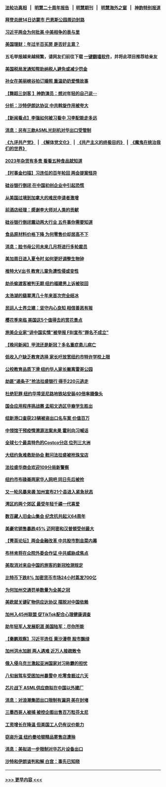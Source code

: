 #### [法轮功真相](https://github.com/gfw-breaker/truth/blob/master/README.md?t=0) &nbsp;&nbsp;|&nbsp;&nbsp; [明慧二十周年报告](https://github.com/gfw-breaker/mh-reports/blob/master/README.md?t=0) &nbsp;&nbsp;|&nbsp;&nbsp;[明慧期刊](https://github.com/gfw-breaker/mh-qikan) &nbsp;&nbsp;|&nbsp;&nbsp; [明慧海外之窗](https://github.com/gfw-breaker/mh-news/blob/master/README.md?t=0) &nbsp;&nbsp;|&nbsp;&nbsp; [神韵特别报道](https://github.com/gfw-breaker/mh-news/blob/master/shenyun.md?t=0)
#### [拜登总统14日访蒙市 巴恩斯公园周边封路](../pages/nsc412/n13948319.md?t=03121543) 
#### [习近平两会为何批美 中美相争的表与里](../pages/nsc412/n13947734.md?t=03121543) 
#### [美国理财：年过半百买房 是否好主意？](../pages/nsc412/n13948199.md?t=03121543) 
#### 五毛举报越来越频繁，请网友们前往下载 [一键翻墙软件](https://github.com/gfw-breaker/ssr-accounts)，并将此项目推荐给亲友
#### [美国税局发通知帮助纳税人避免或减少罚金](../pages/nsc412/n13948186.md?t=03121543) 
#### [孙女在美丽峡谷拍订婚照 重温奶奶爱情故事](../pages/nsc412/n13947847.md?t=03121543) 
#### [【舞蹈三剑客 】神韵演员：想对年轻的自己说⋯](../pages/nsc412/n13948235.md?t=03121543) 
#### [分析：沙特伊朗达协议 中共斡旋作用被夸大](../pages/nsc412/n13948139.md?t=03121543) 
#### [【新闻看点】李强如何被习看中 习李配能走多远](../pages/nsc412/n13948144.md?t=03121543) 
#### [消息：另有三款ASML光刻机对华出口受管制](../pages/nsc412/n13948123.md?t=03121543) 
#### [《九评共产党》](https://github.com/begood0513/9ping.md/blob/master/README.md) &nbsp;|&nbsp; [《解体党文化》](../../../../jtdwh.md/blob/master/README.md)  &nbsp;|&nbsp; [《共产主义的终极目的》](../../../../gczydzjmd.md/blob/master/README.md) &nbsp;|&nbsp; [《魔鬼在统治我们的世界》](../../../../mgztzwmdsj.md/blob/master/README.md) 
#### [2023年杂货有多贵 看看五种食品就知道](../pages/nsc412/n13948103.md?t=03121543) 
#### [【时事金扫描】习连任的百年轮回 两会提案怪异](../pages/nsc412/n13947709.md?t=03121543) 
#### [硅谷银行倒闭 在中国初创企业中引起恐慌](../pages/nsc412/n13948100.md?t=03121543) 
#### [从美国过境到加拿大的难民申请者激增](../pages/nsc412/n13948083.md?t=03121543) 
#### [前酒店经理：感谢李大师对人类的贡献](../pages/nsc412/n13947597.md?t=03121543) 
#### [硅谷银行倒闭震动两大行业 五件事你需要知道](../pages/nsc412/n13948092.md?t=03121543) 
#### [食品原材料价格下降 为何零售价却居高不下](../pages/nsc412/n13948090.md?t=03121543) 
#### [消息：脸书母公司未来几月将进行多轮裁员](../pages/nsc412/n13948057.md?t=03121543) 
#### [美加周日进入夏令时 如何更好调整生物钟](../pages/nsc412/n13947977.md?t=03121543) 
#### [推特大V出书 教育儿童免遭性侵或变性](../pages/nsc412/n13947739.md?t=03121543) 
#### [劫杀偷渡客被判无期 纽约福建男上诉被驳回](../pages/nsc412/n13947782.md?t=03121543) 
#### [太浩湖的翡翠湾几十年来首次完全结冰](../pages/nsc412/n13947887.md?t=03121543) 
#### [民运人士界立建：坚守内心良知  相信善恶有报](../pages/nsc412/n13947881.md?t=03121543) 
#### [樱花季来临 美国这5个值得去的赏花景点](../pages/nsc412/n13947856.md?t=03121543) 
#### [旅美企业家“讲中国实情”被举报 FBI宣布“罪名不成立”](../pages/nsc412/n13947832.md?t=03121543) 
#### [【晚间新闻】甲流还是新冠？多名重症患儿病亡](../pages/nsc412/n13947817.md?t=03121543) 
#### [低收入户缺乏教育选择 家长吁放宽纽约市特许学校上限](../pages/nsc412/n13947762.md?t=03121543) 
#### [公校教育品质下滑 纽约华人家长搬离雷哥公园](../pages/nsc412/n13947759.md?t=03121543) 
#### [劫匪“递条子”抢法拉盛银行 得手220元逃走](../pages/nsc412/n13947793.md?t=03121543) 
#### [杜绝犯罪 纽约华埠坚尼路地铁站安装40倍率摄像头](../pages/nsc412/n13947752.md?t=03121543) 
#### [国会应用程序挑战赛 孟昭文选区华裔学生胜出](../pages/nsc412/n13947778.md?t=03121543) 
#### [纽新港口查获23辆被盗出口名车案 价值百万](../pages/nsc412/n13947775.md?t=03121543) 
#### [中领馆干预疫情溯源法案未果 霍利向习喊话](../pages/nsc412/n13947745.md?t=03121543) 
#### [全球七个最具特色的Costco分店 位列三大洲](../pages/nsc412/n13947029.md?t=03121543) 
#### [大纽约急难救助协会 慰问法拉盛被抢珠宝店](../pages/nsc412/n13947796.md?t=03121543) 
#### [法拉盛华商会欢迎109分局新警察](../pages/nsc412/n13947805.md?t=03121543) 
#### [纽约市布碌崙两家华人网吧 同日先后被抢](../pages/nsc412/n13947756.md?t=03121543) 
#### [又一轮风暴来袭 加州宣布21个县进入紧急状态](../pages/nsc412/n13947789.md?t=03121543) 
#### [湾区的两个郊区 最受年轻千禧一代喜爱](../pages/nsc412/n13947749.md?t=03121543) 
#### [数百藏人旧金山集会 纪念抗共起义64周年](../pages/nsc412/n13947742.md?t=03121543) 
#### [美豪宅销售暴跌45% 迈阿密和汉普顿受创最大](../pages/nsc412/n13947638.md?t=03121543) 
#### [【菁英论坛】两会金融改革 中共股市割韭菜内幕](../pages/nsc412/n13947614.md?t=03121543) 
#### [布林肯将在众院外委会作证 中共威胁成焦点](../pages/nsc412/n13947681.md?t=03121543) 
#### [美取消对来自中国的旅客的新冠检测规定](../pages/nsc412/n13947617.md?t=03121543) 
#### [比特币下跌8% 加密货币市场24小时蒸发700亿](../pages/nsc412/n13948152.md?t=03121543) 
#### [为何加州交通罚单数量为全美之冠](../pages/nsc412/n13947686.md?t=03121543) 
#### [美欧就关键矿物供应达协议 摆脱对中国依赖](../pages/nsc412/n13947576.md?t=03121543) 
#### [加州入45州联盟 促TikTok配合心理健康调查](../pages/nsc412/n13947682.md?t=03121543) 
#### [助年轻军人发展职涯 美国陆军：尽你所能](../pages/nsc412/n13947611.md?t=03121543) 
#### [【秦鹏观察】习近平连任 黄沙漫卷 股市飘绿](../pages/nsc412/n13947607.md?t=03121543) 
#### [加州洪水加剧 两人遇难 近万人接疏散令](../pages/nsc412/n13947547.md?t=03121543) 
#### [俄入侵乌克兰激起亚洲国家对习称霸的担忧](../pages/nsc412/n13947585.md?t=03121543) 
#### [八旬翁驾车受困加州暴雪中 吃零食捱过六天](../pages/nsc412/n13947598.md?t=03121543) 
#### [芯片战下 ASML供应商拟在中国以外建厂](../pages/nsc412/n13947561.md?t=03121543) 
#### [消息：对浪潮集团出口限制有漏洞 美在封堵](../pages/nsc412/n13947568.md?t=03121543) 
#### [三墨西哥人被捕 被控企图出售百万粒芬太尼](../pages/nsc412/n13947570.md?t=03121543) 
#### [工资增长在降温 但美国工人仍有议价能力](../pages/nsc412/n13947571.md?t=03121543) 
#### [窃盗升温 纽约曼哈顿精品寄售店遭殃](../pages/nsc412/n13947117.md?t=03121543) 
#### [消息：美拟进一步限制对华芯片设备出口](../pages/nsc412/n13947554.md?t=03121543) 
#### [沙特和伊朗谈判和解 白宫：事先已知晓](../pages/nsc412/n13947529.md?t=03121543) 

----
#### [ >>> 更早内容 <<< ](../indexes/nsc412-earlier.md)
